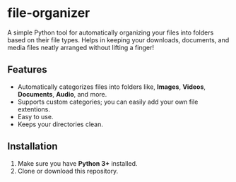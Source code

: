 # file-organizer
A simple Python tool for automatically organizing your files into folders based on their file types. Helps in 
keeping your downloads, documents, and media files neatly  arranged without lifting a finger!

## Features
- Automatically categorizes files into folders like, **Images**, **Videos**, **Documents**, **Audio**, and more.
- Supports custom categories; you can easily add your own file extentions.
- Easy to use.
- Keeps your directories clean.

## Installation
1. Make sure you have **Python 3+** installed.
2. Clone or download this repository.

